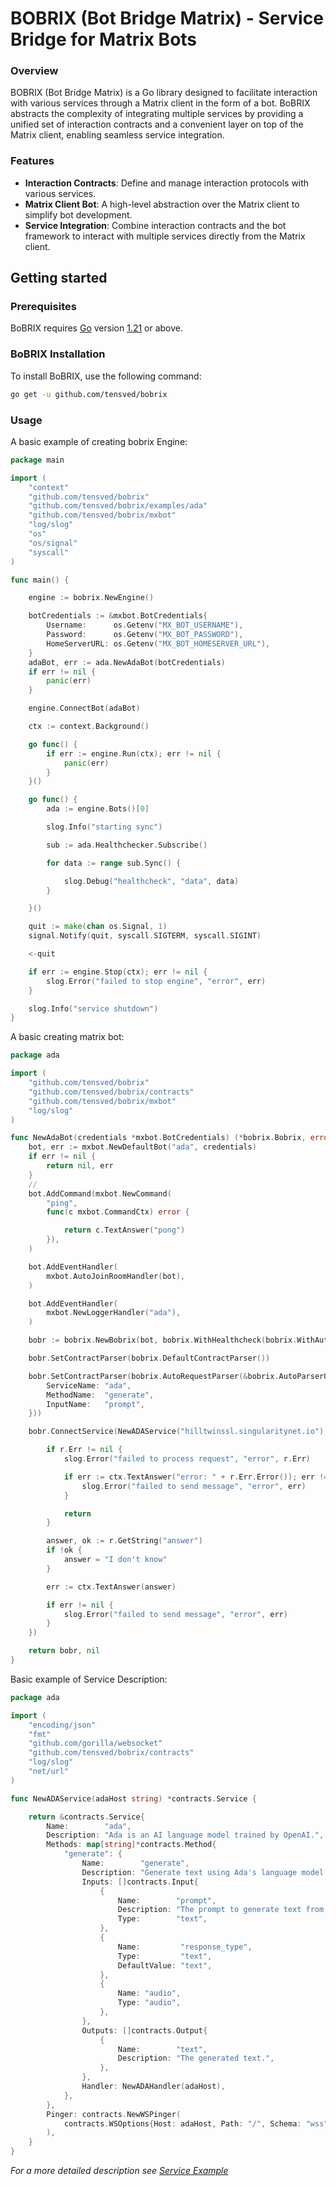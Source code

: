 # BOBRIX (Bot Bridge Matrix) -  Service Bridge for Matrix Bots

### Overview

BOBRIX (Bot Bridge Matrix) is a Go library designed to facilitate interaction
with various services through a Matrix client in the form of a bot. BoBRIX abstracts the complexity of integrating
multiple services by providing a unified set of interaction contracts and a convenient layer
on top of the Matrix client, enabling seamless service integration.

### Features
- **Interaction Contracts**: Define and manage interaction protocols with various services.
- **Matrix Client Bot**: A high-level abstraction over the Matrix client to simplify bot development.
- **Service Integration**: Combine interaction contracts and the bot framework to interact with multiple
services directly from the Matrix client.

## Getting started

### Prerequisites

BoBRIX requires [Go](https://go.dev/) version [1.21](https://go.dev/doc/devel/release#go1.21.0) or above.

### BoBRIX Installation

To install BoBRIX, use the following command:
```sh
go get -u github.com/tensved/bobrix
```


### Usage

A basic example of creating bobrix Engine:
```go
package main

import (
	"context"
	"github.com/tensved/bobrix"
	"github.com/tensved/bobrix/examples/ada"
	"github.com/tensved/bobrix/mxbot"
	"log/slog"
	"os"
	"os/signal"
	"syscall"
)

func main() {

	engine := bobrix.NewEngine()

	botCredentials := &mxbot.BotCredentials{
		Username:      os.Getenv("MX_BOT_USERNAME"),
		Password:      os.Getenv("MX_BOT_PASSWORD"),
		HomeServerURL: os.Getenv("MX_BOT_HOMESERVER_URL"),
	}
	adaBot, err := ada.NewAdaBot(botCredentials)
	if err != nil {
		panic(err)
	}

	engine.ConnectBot(adaBot)

	ctx := context.Background()

	go func() {
		if err := engine.Run(ctx); err != nil {
			panic(err)
		}
	}()

	go func() {
		ada := engine.Bots()[0]

		slog.Info("starting sync")

		sub := ada.Healthchecker.Subscribe()

		for data := range sub.Sync() {

			slog.Debug("healthcheck", "data", data)
		}

	}()

	quit := make(chan os.Signal, 1)
	signal.Notify(quit, syscall.SIGTERM, syscall.SIGINT)

	<-quit

	if err := engine.Stop(ctx); err != nil {
		slog.Error("failed to stop engine", "error", err)
	}

	slog.Info("service shutdown")
}
```

A basic creating matrix bot:

```go
package ada

import (
	"github.com/tensved/bobrix"
	"github.com/tensved/bobrix/contracts"
	"github.com/tensved/bobrix/mxbot"
	"log/slog"
)

func NewAdaBot(credentials *mxbot.BotCredentials) (*bobrix.Bobrix, error) {
	bot, err := mxbot.NewDefaultBot("ada", credentials)
	if err != nil {
		return nil, err
	}
	//
	bot.AddCommand(mxbot.NewCommand(
		"ping",
		func(c mxbot.CommandCtx) error {

			return c.TextAnswer("pong")
		}),
	)

	bot.AddEventHandler(
		mxbot.AutoJoinRoomHandler(bot),
	)

	bot.AddEventHandler(
		mxbot.NewLoggerHandler("ada"),
	)

	bobr := bobrix.NewBobrix(bot, bobrix.WithHealthcheck(bobrix.WithAutoSwitch()))

	bobr.SetContractParser(bobrix.DefaultContractParser())

	bobr.SetContractParser(bobrix.AutoRequestParser(&bobrix.AutoParserOpts{
		ServiceName: "ada",
		MethodName:  "generate",
		InputName:   "prompt",
	}))

	bobr.ConnectService(NewADAService("hilltwinssl.singularitynet.io"), func(ctx mxbot.Ctx, r *contracts.MethodResponse) {

		if r.Err != nil {
			slog.Error("failed to process request", "error", r.Err)

			if err := ctx.TextAnswer("error: " + r.Err.Error()); err != nil {
				slog.Error("failed to send message", "error", err)
			}

			return
		}

		answer, ok := r.GetString("answer")
		if !ok {
			answer = "I don't know"
		}

		err := ctx.TextAnswer(answer)

		if err != nil {
			slog.Error("failed to send message", "error", err)
		}
	})

	return bobr, nil
}
```

Basic example of Service Description:

```go
package ada

import (
	"encoding/json"
	"fmt"
	"github.com/gorilla/websocket"
	"github.com/tensved/bobrix/contracts"
	"log/slog"
	"net/url"
)

func NewADAService(adaHost string) *contracts.Service {

	return &contracts.Service{
		Name:        "ada",
		Description: "Ada is an AI language model trained by OpenAI.",
		Methods: map[string]*contracts.Method{
			"generate": {
				Name:        "generate",
				Description: "Generate text using Ada's language model.",
				Inputs: []contracts.Input{
					{
						Name:        "prompt",
						Description: "The prompt to generate text from.",
						Type:        "text",
					},
					{
						Name:         "response_type",
						Type:         "text",
						DefaultValue: "text",
					},
					{
						Name: "audio",
						Type: "audio",
					},
				},
				Outputs: []contracts.Output{
					{
						Name:        "text",
						Description: "The generated text.",
					},
				},
				Handler: NewADAHandler(adaHost),
			},
		},
		Pinger: contracts.NewWSPinger(
			contracts.WSOptions{Host: adaHost, Path: "/", Schema: "wss"},
		),
	}
}
```
*For a more detailed description see [Service Example](examples/ada/service.go)*

